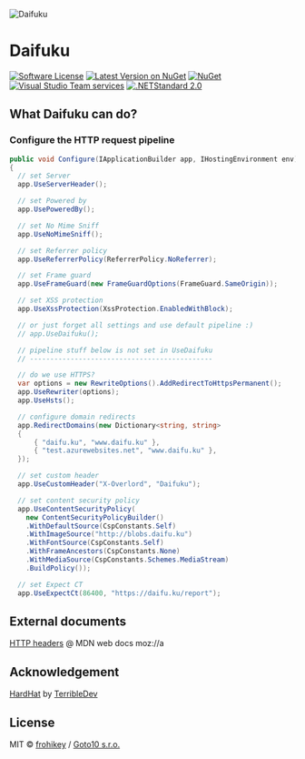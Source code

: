 ![Daifuku](https://raw.githubusercontent.com/goto10hq/Daifuku/master/daifuku-icon.png)

# Daifuku

[![Software License](https://img.shields.io/badge/license-MIT-brightgreen.svg?style=flat-square)](LICENSE.md)
[![Latest Version on NuGet](https://img.shields.io/nuget/v/Daifuku.svg?style=flat-square)](https://www.nuget.org/packages/Daifuku/)
[![NuGet](https://img.shields.io/nuget/dt/Daifuku.svg?style=flat-square)](https://www.nuget.org/packages/Daifuku/)
[![Visual Studio Team services](https://img.shields.io/vso/build/frohikey/c3964e53-4bf3-417a-a96e-661031ef862f/124.svg?style=flat-square)](https://github.com/goto10hq/Daifuku)
[![.NETStandard 2.0](https://img.shields.io/badge/.NETStandard-2.0-blue.svg)](https://github.com/dotnet/standard/blob/master/docs/versions/netstandard2.0.md)

## What Daifuku can do?

### Configure the HTTP request pipeline

```csharp
public void Configure(IApplicationBuilder app, IHostingEnvironment env)
{
  // set Server
  app.UseServerHeader();

  // set Powered by
  app.UsePoweredBy();

  // set No Mime Sniff
  app.UseNoMimeSniff();

  // set Referrer policy
  app.UseReferrerPolicy(ReferrerPolicy.NoReferrer);

  // set Frame guard
  app.UseFrameGuard(new FrameGuardOptions(FrameGuard.SameOrigin));

  // set XSS protection
  app.UseXssProtection(XssProtection.EnabledWithBlock);

  // or just forget all settings and use default pipeline :)
  // app.UseDaifuku();

  // pipeline stuff below is not set in UseDaifuku
  // ---------------------------------------------

  // do we use HTTPS?
  var options = new RewriteOptions().AddRedirectToHttpsPermanent();
  app.UseRewriter(options);
  app.UseHsts();

  // configure domain redirects
  app.RedirectDomains(new Dictionary<string, string>
  {
      { "daifu.ku", "www.daifu.ku" },
      { "test.azurewebsites.net", "www.daifu.ku" },
  });

  // set custom header
  app.UseCustomHeader("X-Overlord", "Daifuku");

  // set content security policy
  app.UseContentSecurityPolicy(
    new ContentSecurityPolicyBuilder()
    .WithDefaultSource(CspConstants.Self)
    .WithImageSource("http://blobs.daifu.ku")
    .WithFontSource(CspConstants.Self)
    .WithFrameAncestors(CspConstants.None)
    .WithMediaSource(CspConstants.Schemes.MediaStream)
    .BuildPolicy());

  // set Expect CT
  app.UseExpectCt(86400, "https://daifu.ku/report");
```

## External documents

[HTTP headers](https://developer.mozilla.org/en-US/docs/Web/HTTP/Headers) @ MDN web docs moz://a

## Acknowledgement

[HardHat](https://github.com/TerribleDev/HardHat) by [TerribleDev](https://github.com/TerribleDev)

## License

MIT © [frohikey](http://frohikey.com) / [Goto10 s.r.o.](http://www.goto10.cz)
